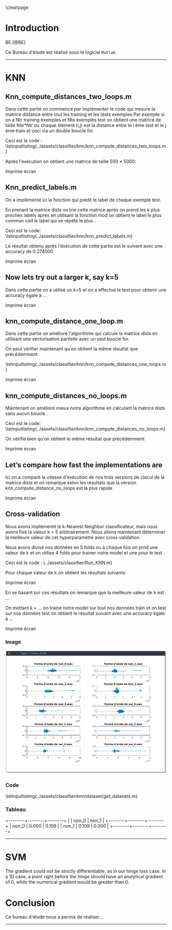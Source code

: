 \clearpage

# Introduction

BE.[@BE]


Ce Bureau d'étude est réalisé sous le logiciel `Matlab`.

-----

# KNN

## Knn_compute_distances_two_loops.m

Dans cette partie on commence par implémenter le code qui mesure la matrice distance entre tout les training et les tests exemples.Par exemple si on a Ntr training exemples et Nte exemples test on obtient une matrice de taille Nte*Ntr ou chaque élément (i,j) est la distance entre le i ème test et le j ème train et ceci via un double boucle for.

Ceci est le code :
\lstinputlisting{../assets/classifier/knn/knn_compute_distances_two_loops.m}

Aprés l'exécution on obtient une matrice de taille 500 * 5000:

Imprime écran

## Knn_predict_labels.m

On a implémenté ici la fonction qui prédit le label de chaque exemple test.

En prenant la matrice dists on trie cette matrice aprés on prend les k plus proches labels aprés en utilisant la fonction mod on obtient le label le plus commun càd le label qui se répéte le plus .

Ceci est le code:
\lstinputlisting{../assets/classifier/knn/knn_predict_labels.m}

Le résultat obtenu aprés l'éxécution de cette partie est le suivant avec une accuracy de 0.274000

Imprime écran

## Now lets try out a larger k, say k=5

Dans cette partie on a utilisé un k=5 et on a effectué le test pour obtenir une accuracy égale à ...

Imprime écran

## knn_compute_distance_one_loop.m

Dans cette partie on amélioré l'algorithme qui calcule la matrice dists en utilisant une vectorisation partielle avec un seul boucle for.

On peut vérifier maintenant qu'on obtient la même résultat que précédemment

\lstinputlisting{../assets/classifier/knn/knn_compute_distances_one_loops.m}

Imprime écran

## knn_compute_distances_no_loops.m

Maintenant on améliore mieux notre algorithme en calculant la matrice dists sans aucun boucle .

Ceci est le code:
\lstinputlisting{../assets/classifier/knn/knn_compute_distances_no_loops.m}

On vérifie bien qu'on obtient le même résultat que précédemment

Imprime écran

## Let’s compare how fast the implementations are

Ici on a comparé la vitesse d'éxécution de nos trois versions de clacul de la matrice dists et on remarque selon les résultats que la version knn_compute_distance_no_loops est la plus rapide 

Imprime écran

## Cross-validation

Nous avons implémenté le k-Nearest Neighbor classificateur, mais nous avons fixé la valeur k = 5 arbitrairement. Nous allons maintenant déterminer la meilleure valeur de cet hyperparamètre avec cross validation.

Nous avons divisé nos données en 5 folds ou à chaque fois on prnd une valeur de k et on utilise 4 folds pour  trainer notre model et une pour le test .

Ceci est le code :
{../assets/classifier/Run_KNN.m}

Pour chaque valeur de k on obtient les résultats suivants: 

Imprime écran 

En se basant sur ces résultats on remarque que la meilleure valeur de k est : ...

On mettant k = ...
on traine notre model sur tout nos données train et on test sur nos données test on obtient le résultat suivant avec une accuracy égale à ...

Imprime écran 




### Image

![Fonctionnement de l'agorithme de récupération des descripteurs](images/screenshot.png)

### Code

\lstinputlisting{../assets/classifier/knn/dataset/get_datasets.m}

### Tableau

+--------+--------+--------+
|        |  non_0 |  non_1 |
+--------+--------+--------+
|  non_0 |  0.000 |  0.109 |
|  non_1 |  0.109 |  0.000 |
+--------+--------+--------+



-----

# SVM

The gradient could not be strictly differentiable, as in our hinge loss case. In a 1D case, a point right before the hinge should have an analytical gradient of 0, while the numerical gradient would be greater than 0.

# Conclusion

Ce bureau d'étude nous a permis de réaliser...


-----